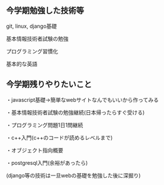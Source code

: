 ## 今学期勉強した技術等
git, linux, django基礎

基本情報技術者試験の勉強

プログラミング習慣化

基本的な英語
## 今学期残りやりたいこと
・javascript基礎→簡単なwebサイトなんでもいいから作ってみる

・基本情報技術者試験の勉強継続(日本帰ったらすぐ受ける)

・プログラミング問題1日1問継続

・c++入門(c++のコードが読めるレベルまで)

・オブジェクト指向概要

・postgresql入門(余裕があったら)

(django等の技術は一旦webの基礎を勉強した後に深掘り)
